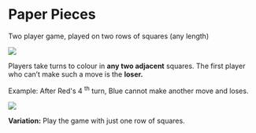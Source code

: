 # Paper Pieces

Two player game, played on two rows of squares
(any length)

![](https://github.com/supportingami/sami-maths-club/blob/master/maths-club-pack/images/paper-pieces-1.png?raw=true)

Players take turns to colour in **any two adjacent** squares. The first player who can’t make such a move is the **loser.**

Example: After Red's 4 <sup>th</sup> turn, Blue cannot make another move and loses.

![](https://github.com/supportingami/sami-maths-club/blob/master/maths-club-pack/images/paper-pieces-2.png?raw=true)

**Variation:** Play the game with just one row of
squares.
